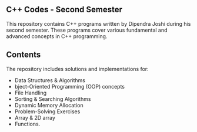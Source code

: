 ## C++ Codes - Second Semester

This repository contains C++ programs written by Dipendra Joshi during his second semester. These programs cover various fundamental and advanced concepts in C++ programming.
## Contents

The repository includes solutions and implementations for:
* Data Structures & Algorithms
* bject-Oriented Programming (OOP) concepts
* File Handling
* Sorting & Searching Algorithms
* Dynamic Memory Allocation
* Problem-Solving Exercises
* Array & 2D array
* Functions.

